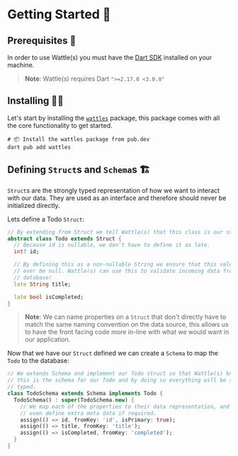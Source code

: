 # Getting Started 🚀

## Prerequisites 📝

In order to use Wattle(s) you must have the [Dart SDK][dart_installation_link] installed on your machine.

> **Note**: Wattle(s) requires Dart `">=2.17.0 <3.0.0"`

## Installing 🧑‍💻

Let's start by installing the [`wattles`](https://pub.dev/packages/wattles) package, this package comes with all the core functionality to get started.

```shell
# 📦 Install the wattles package from pub.dev
dart pub add wattles
```

## Defining `Struct`s and `Schema`s 🏗️

`Struct`s are the strongly typed representation of how we want to interact with our data. They are used as an interface and therefore should never be initialized directly. 

Lets define a Todo `Struct`:

```dart
// By extending from Struct we tell Wattle(s) that this class is our strongly typed interface.
abstract class Todo extends Struct {
  // Because id is nullable, we don't have to define it as late.
  int? id;

  // By defining this as a non-nullable String we ensure that this value won't 
  // ever be null. Wattle(s) can use this to validate incoming data from the 
  // database!
  late String title;

  late bool isCompleted;
}
```

> **Note**: We can name properties on a `Struct` that don't directly have to match the same naming convention on the data source, this allows us to have the front facing code more in-line with what we would want in our application.

Now that we have our `Struct` defined we can create a `Schema` to map the `Todo` to the database: 

```dart
// We extends Schema and implement our Todo struct so that Wattle(s) knows that 
// this is the schema for our Todo and by doing so everything will be strongly 
// typed.
class TodoSchema extends Schema implements Todo {
  TodoSchema() : super(TodoSchema.new) {
    // We map each of the properties to their data representation, and we can 
    // even define extra meta data if required.
    assign(() => id, fromKey: 'id', isPrimary: true);
    assign(() => title, fromKey: 'title');
    assign(() => isCompleted, fromKey: 'completed');
  }
}
```

[dart_installation_link]: https://dart.dev/get-dart